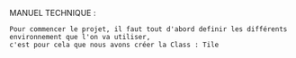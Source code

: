MANUEL TECHNIQUE :

	Pour commencer le projet, il faut tout d'abord definir les différents environnement que l'on va utiliser,
	c'est pour cela que nous avons créer la Class : Tile